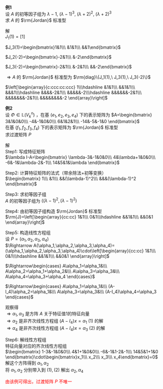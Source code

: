 **例1**  
设 $A$ 的初等因子组为 $\lambda-1,\ (\lambda-1)^3,\ (\lambda+2)^2,\ (\lambda+2)^3$   
求 $A$ 的 $\rm{Jordan}$ 标准型  
  
解  
 $J_1(1)=[1]$   
  
 $J_3(1)=\begin{bmatrix}1&1\\\ &1&1\\\ &&1\end{bmatrix}$   
  
 $J_2(-2)=\begin{bmatrix}-2&1\\\ &-2\end{bmatrix}$   
  
 $J_3(-2)=\begin{bmatrix}-2&1\\\ &-2&1\\\ &&-2\end{bmatrix}$   
  
 $\Rightarrow A$ 的 $\rm{Jordan}$ 标准型为 $\rm{diag}\{J_1(1),\ J_3(1),\ J_3(-2)\}$   
  
 $\left[\begin{array}{c:ccc:cc:ccc}  
1\\\hdashline  
&1&1\\\ &&1&1\\\ &&&1\\\hdashline  
&&&&-2&1\\\ &&&&&-2\\\hdashline  
&&&&&&-2&1\\\ &&&&&&&-2&1\\\ &&&&&&&&-2  
\end{array}\right]$   
  
**例2**  
设 $\Phi\in\mathbb{L}(V_k^n)$ ，在基 $(e_1,e_2,e_3,e_4)$ 下的表示矩阵为 $A=\begin{bmatrix}  
3&1&0&0\\\   
-4&-1&0&0\\\   
6&1&2&1\\\   
-14&-5&-1&0  
\end{bmatrix}$   
在基 $(f_1,f_2,f_3,f_4)$ 下的表示矩阵为 $\rm{Jordan}$ 标准型  
求过渡矩阵 $P$   
  
解  
Step1: 写成特征矩阵  
 $\lambda I-A=\begin{bmatrix}  
\lambda-3&-1&0&0\\\  
4&\lambda+1&0&0\\\  
-6&-1&\lambda-2&-1\\\  
14&5&1&\lambda  
\end{bmatrix}$   
  
Step2: 计算特征矩阵的法式（带余除法+初等变换）  
 $\begin{bmatrix}  
1\\\   
&1\\\   
&&(\lambda-1)^2\\\   
&&&(\lambda-1)^2  
\end{bmatrix}$   
  
Step3: 求初等因子组  
 $A$ 的初等因子组为 $((\lambda-1)^2, (\lambda-1)^2)$   
  
Step4: 由初等因子组构造 $\rm{Jordan}$ 标准型  
 $\rm{J}=\left[\begin{array}{cc:cc}  
1&1\\\   
0&1\\\hdashline  
&&1&1\\\   
&&0&1  
\end{array}\right]$   
  
Step5: 构造线性方程组  
设 $P=(\alpha_1,\alpha_2,\alpha_3,\alpha_4)$   
 $\Rightarrow A(\alpha_1,\alpha_2,\alpha_3,\alpha_4)=(\alpha_1,\alpha_2,\alpha_3,\alpha_4)\cdot\left[\begin{array}{cc:cc}  
1&1\\\  
0&1\\\hdashline  
&&1&1\\\  
&&0&1  
\end{array}\right]$   
  
 $\Rightarrow\begin{cases}  
A\alpha_1=\alpha_1&\\\  
A\alpha_2=\alpha_1+\alpha_2&\\\  
A\alpha_3=\alpha_3&\\\  
A\alpha_4=\alpha_3+\alpha_4  
\end{cases}$   
  
 $\Rightarrow\begin{cases}  
A\alpha_1=\alpha_1&\\\  
(A-I_4)\alpha_2=\alpha_1&\\\  
A\alpha_3=\alpha_3&\\\  
(A-I_4)\alpha_4=\alpha_3  
\end{cases}$   
  
观察得  
 $\Rightarrow\alpha_1,\alpha_3$ 是方阵 $A$ 关于特征值1的特征向量  
 $\Rightarrow\alpha_2$ 是非齐次线性方程组 $(A-I_4)x=\alpha_1\ (1)$ 的解  
 $\Rightarrow\alpha_4$ 是非齐次线性方程组 $(A-I_4)x=\alpha_3\ (2)$ 的解  
  
Step6: 解线性方程组  
特征向量对应的齐次线性方程组  
 $\begin{bmatrix}  
1-3&-1&0&0\\\  
4&1+1&0&0\\\  
-6&-1&1-2&-1\\\  
14&5&1+1&0  
\end{bmatrix}\cdot\begin{bmatrix}x_1\\\ x_2\\\ x_3\\\ x_4\end{bmatrix}=0$   
解这个方阵得到 $\alpha_1,\alpha_2$   
将 $\alpha_1,\alpha_2$ 分别带入到 $(1),(2)$ 解出 $\alpha_2,\alpha_4$   
  
<font color=red>由该例可得出，过渡矩阵 $P$ 不唯一</font>  
